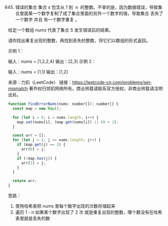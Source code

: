 645. 错误的集合
     集合 s 包含从 1 到  n  的整数。不幸的是，因为数据错误，导致集合里面某一个数字复制了成了集合里面的另外一个数字的值，导致集合 丢失了一个数字 并且 有一个数字重复 。

给定一个数组 nums 代表了集合 S 发生错误后的结果。

请你找出重复出现的整数，再找到丢失的整数，将它们以数组的形式返回。



示例 1：

输入：nums = [1,2,2,4]
输出：[2,3]
示例 2：

输入：nums = [1,1]
输出：[1,2]

来源：力扣（LeetCode）
链接：https://leetcode-cn.com/problems/set-mismatch
著作权归领扣网络所有。商业转载请联系官方授权，非商业转载请注明出处。

```js
function findErrorNums(nums: number[]): number[] {
  const map = new Map();

  for (let i = 0; i < nums.length; i++) {
    map.set(nums[i], (map.get(nums[i]) || 0) + 1);
  }

  const arr = [];
  for (let j = 1; j <= nums.length; j++) {
    if (map.get(j) == 2) {
      arr[0] = j;
    }
    if (!map.has(j)) {
      arr[1] = j;
    }
  }

  return arr;
}
```
思路：
1. 使用哈希表把 nums 里每个数字出现的次数存储起来
2. 遍历 1 - n 如果某个数字出现了 2 次 就是重复出现的整数，哪个数没有在哈希表里就是丢失的数